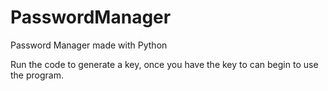 # PasswordManager
Password Manager made with Python

Run the code to generate a key, once you have the key to can begin to use the program.
